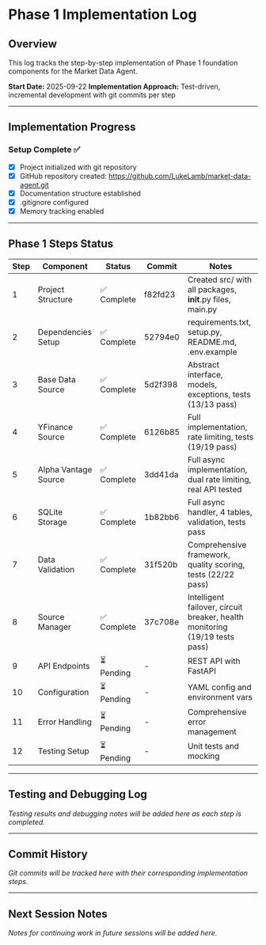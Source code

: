 # Phase 1 Implementation Log

## Overview

This log tracks the step-by-step implementation of Phase 1 foundation components for the Market Data Agent.

**Start Date:** 2025-09-22
**Implementation Approach:** Test-driven, incremental development with git commits per step

---

## Implementation Progress

### Setup Complete ✅

- [x] Project initialized with git repository
- [x] GitHub repository created: <https://github.com/LukeLamb/market-data-agent.git>
- [x] Documentation structure established
- [x] .gitignore configured
- [x] Memory tracking enabled

---

## Phase 1 Steps Status

| Step | Component | Status | Commit | Notes |
|------|-----------|--------|--------|-------|
| 1 | Project Structure | ✅ Complete | f82fd23 | Created src/ with all packages, **init**.py files, main.py |
| 2 | Dependencies Setup | ✅ Complete | 52794e0 | requirements.txt, setup.py, README.md, .env.example |
| 3 | Base Data Source | ✅ Complete | 5d2f398 | Abstract interface, models, exceptions, tests (13/13 pass) |
| 4 | YFinance Source | ✅ Complete | 6126b85 | Full implementation, rate limiting, tests (19/19 pass) |
| 5 | Alpha Vantage Source | ✅ Complete | 3dd41da | Full async implementation, dual rate limiting, real API tested |
| 6 | SQLite Storage | ✅ Complete | 1b82bb6 | Full async handler, 4 tables, validation, tests pass |
| 7 | Data Validation | ✅ Complete | 31f520b | Comprehensive framework, quality scoring, tests (22/22 pass) |
| 8 | Source Manager | ✅ Complete | 37c708e | Intelligent failover, circuit breaker, health monitoring (19/19 tests pass) |
| 9 | API Endpoints | ⏳ Pending | - | REST API with FastAPI |
| 10 | Configuration | ⏳ Pending | - | YAML config and environment vars |
| 11 | Error Handling | ⏳ Pending | - | Comprehensive error management |
| 12 | Testing Setup | ⏳ Pending | - | Unit tests and mocking |

---

## Testing and Debugging Log

*Testing results and debugging notes will be added here as each step is completed.*

---

## Commit History

*Git commits will be tracked here with their corresponding implementation steps.*

---

## Next Session Notes

*Notes for continuing work in future sessions will be added here.*
